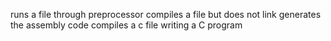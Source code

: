 runs a file through preprocessor
compiles a file but does not link
generates the assembly code
compiles a c file
writing a C program
